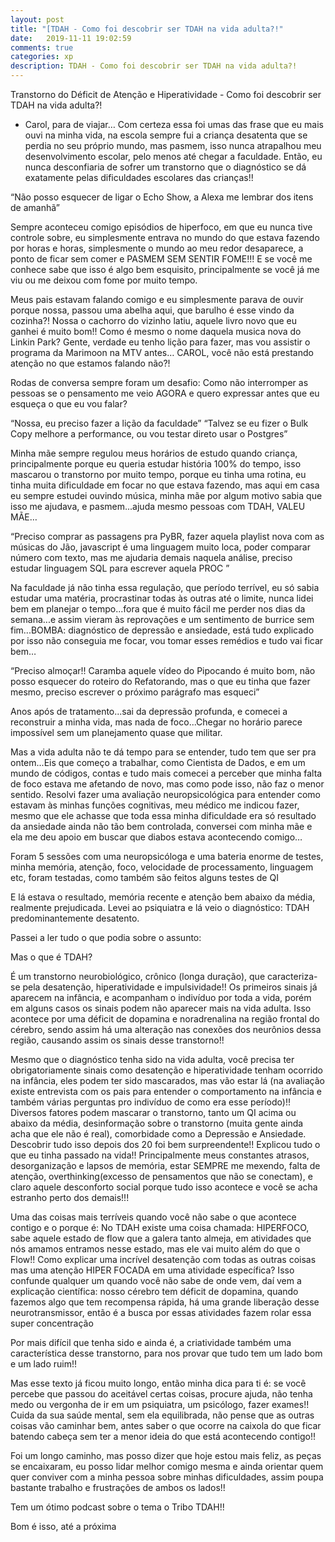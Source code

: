 ```yaml
---
layout: post
title: "[TDAH - Como foi descobrir ser TDAH na vida adulta?!"
date:   2019-11-11 19:02:59
comments: true
categories: xp
description: TDAH - Como foi descobrir ser TDAH na vida adulta?!
---
```


Transtorno do Déficit de Atenção e Hiperatividade - Como foi descobrir ser TDAH na vida adulta?!

- Carol, para de viajar…
Com certeza essa foi umas das frase que eu mais ouvi na minha vida, na escola sempre fui a criança desatenta que se perdia no seu próprio mundo, mas pasmem, isso nunca atrapalhou  meu desenvolvimento escolar, pelo menos até chegar a faculdade. Então, eu nunca desconfiaria de sofrer um transtorno que o diagnóstico se dá exatamente pelas dificuldades escolares das crianças!!

“Não posso esquecer de ligar o Echo Show, a Alexa me lembrar dos itens de amanhã”

Sempre aconteceu comigo episódios de hiperfoco, em que eu nunca tive controle sobre, eu simplesmente entrava no mundo do que estava fazendo por horas e horas, simplesmente o mundo ao meu redor desaparece, a ponto de ficar sem comer e PASMEM SEM SENTIR FOME!!! E se você me conhece sabe que isso é algo bem esquisito, principalmente se você já me viu ou me deixou com fome por muito tempo.

Meus pais estavam falando comigo e eu simplesmente parava de ouvir porque nossa, passou uma abelha aqui, que barulho é esse vindo da cozinha?! Nossa o cachorro do vizinho latiu, aquele livro novo que eu ganhei é muito bom!! Como é mesmo o nome daquela musica nova do Linkin Park? Gente, verdade eu tenho lição para fazer, mas vou assistir o programa da Marimoon na MTV antes… CAROL, você não está prestando atenção no que estamos falando não?!

Rodas de conversa sempre foram um desafio: Como não interromper as pessoas se o pensamento me veio AGORA e quero expressar antes que eu esqueça o que eu vou falar?

“Nossa, eu preciso fazer a lição da faculdade”
“Talvez se eu fizer o Bulk Copy melhore a performance, ou vou testar direto usar o Postgres”

Minha mãe sempre regulou meus horários de estudo quando criança, principalmente porque eu queria estudar história 100% do tempo, isso mascarou o transtorno por muito tempo, porque eu tinha uma rotina, eu tinha muita dificuldade em focar no que estava fazendo, mas aqui em casa eu sempre estudei ouvindo música, minha mãe por algum motivo sabia que isso me ajudava, e pasmem...ajuda mesmo pessoas com TDAH, VALEU MÃE…

“Preciso comprar as passagens pra PyBR, fazer aquela playlist nova com as músicas do Jão, javascript é uma linguagem muito loca, poder comparar número com texto, mas me ajudaria demais naquela análise, preciso estudar linguagem SQL para escrever aquela PROC ”

Na faculdade já não tinha essa regulação, que período terrível, eu só sabia estudar uma matéria, procrastinar todas às outras até o limite, nunca lidei bem em planejar o tempo...fora que é muito fácil me perder nos dias da semana...e assim vieram às reprovações e um sentimento de burrice sem fim...BOMBA: diagnóstico de depressão e ansiedade, está tudo explicado por isso não conseguia me focar, vou tomar esses remédios e tudo vai ficar bem…

“Preciso almoçar!! Caramba aquele vídeo do Pipocando é muito bom, não posso esquecer do roteiro do Refatorando, mas o que eu tinha que fazer mesmo, preciso escrever o próximo parágrafo mas esqueci”

Anos após de tratamento...sai da depressão profunda, e comecei a reconstruir a minha vida, mas nada de foco...Chegar no horário parece impossível sem um planejamento quase que militar.

Mas a vida adulta não te dá tempo para se entender, tudo tem que ser pra ontem...Eis que começo a trabalhar, como Cientista de Dados, e em um mundo de códigos, contas e tudo mais comecei a perceber que minha falta de foco estava me afetando de novo, mas como pode isso, não faz o menor sentido. Resolvi fazer uma avaliação neuropsicológica para entender como estavam às minhas funções cognitivas, meu médico me indicou fazer, mesmo que ele achasse que toda essa minha dificuldade era só resultado da ansiedade ainda não tão bem controlada, conversei com minha mãe e ela me deu apoio em buscar que diabos estava acontecendo comigo…

Foram 5 sessões com uma neuropsicóloga e uma bateria enorme de testes, minha memória, atenção, foco, velocidade de processamento, linguagem etc, foram testadas, como também são feitos alguns testes de QI

E lá estava o resultado, memória recente e atenção bem abaixo da média, realmente prejudicada. Levei ao psiquiatra e lá veio o diagnóstico: TDAH predominantemente desatento.

Passei a ler tudo o que podia sobre o assunto:

Mas o que é TDAH?

É um transtorno neurobiológico, crônico (longa duração), que caracteriza-se pela desatenção, hiperatividade e impulsividade!! Os primeiros sinais já aparecem na infância, e acompanham o indivíduo por toda a vida, porém em alguns casos os sinais podem não aparecer mais na vida adulta. Isso acontece por uma déficit de dopamina e noradrenalina na região frontal do cérebro, sendo assim há uma alteração nas conexões dos neurônios dessa região, causando assim os sinais desse transtorno!! 

Mesmo que o diagnóstico tenha sido na vida adulta, você precisa ter obrigatoriamente sinais como desatenção e hiperatividade tenham ocorrido na infância, eles podem ter sido mascarados, mas vão estar lá (na avaliação existe entrevista com os pais para entender o comportamento na infância e também várias perguntas pro indivíduo de como era esse período)!! Diversos fatores podem mascarar o transtorno, tanto um QI acima ou abaixo da média, desinformação sobre o transtorno (muita gente ainda acha que ele não é real), comorbidade como a Depressão e Ansiedade.
Descobrir tudo isso depois dos 20 foi bem surpreendente!! Explicou tudo o que eu tinha passado na vida!! Principalmente meus constantes atrasos, desorganização e lapsos de memória, estar SEMPRE me mexendo, falta de atenção, overthinking(excesso de pensamentos que não se conectam), e claro aquele desconforto social porque tudo isso acontece e você se acha estranho perto dos demais!!! 

Uma das coisas mais terríveis quando você não sabe o que acontece contigo e o porque é:
No TDAH existe uma coisa chamada: HIPERFOCO, sabe aquele estado de flow     que a galera tanto almeja, em atividades que nós amamos entramos nesse estado, mas ele vai muito além do que o Flow!! Como explicar uma incrível desatenção com todas as outras coisas mas  uma atenção HIPER FOCADA em uma atividade específica? Isso confunde qualquer um quando você não sabe de onde vem, daí vem a explicação científica: nosso cérebro tem déficit de dopamina, quando fazemos algo que tem recompensa rápida, há uma grande liberação desse neurotransmissor, então é a busca por essas atividades fazem rolar essa super concentração


Por mais difícil que tenha sido e ainda é, a criatividade também uma característica desse transtorno, para nos provar que tudo tem um lado bom e um lado ruim!!

Mas esse texto já ficou muito longo, então minha dica para ti é: se você percebe que passou do aceitável certas coisas, procure ajuda, não tenha medo ou vergonha de ir em um psiquiatra, um psicólogo, fazer exames!! Cuida da sua saúde mental, sem ela equilibrada, não pense que as outras coisas vão caminhar bem, antes saber o que ocorre na caixola do que ficar batendo cabeça sem ter a menor ideia do que está acontecendo contigo!!

Foi um longo caminho, mas posso dizer que hoje estou mais feliz, as peças se encaixaram, eu posso lidar melhor comigo mesma e ainda orientar quem quer conviver com a minha pessoa sobre minhas dificuldades, assim poupa bastante trabalho e frustrações de ambos os lados!!


Tem um ótimo podcast sobre o tema o Tribo TDAH!!

Bom é isso, até a próxima

